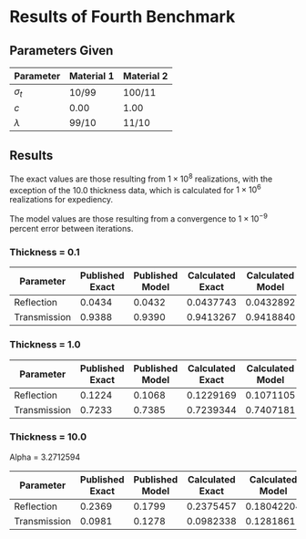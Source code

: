 # Results of Fourth Benchmark

## Parameters Given

Parameter | Material 1 | Material 2
--- | --- | ---
$\sigma_t$ | 10/99 | 100/11
$c$ | 0.00 | 1.00
$\lambda$ | 99/10 | 11/10

## Results

The exact values are those resulting from $1 \times 10^8$ realizations, with the exception of the 10.0 thickness data, which is calculated for $1 \times 10^6$ realizations for expediency.

The model values are those resulting from a convergence to $1 \times 10^{-9}$ percent error between iterations.

### Thickness = 0.1

Parameter | Published Exact | Published Model | Calculated Exact | Calculated Model
--- | --- | --- | --- | ---
Reflection | 0.0434 | 0.0432 | 0.0437743 | 0.0432892
Transmission | 0.9388 | 0.9390 | 0.9413267 | 0.9418840

### Thickness = 1.0

Parameter | Published Exact | Published Model | Calculated Exact | Calculated Model
--- | --- | --- | --- | ---
Reflection | 0.1224 | 0.1068 | 0.1229169 | 0.1071105
Transmission | 0.7233 | 0.7385 | 0.7239344 | 0.7407181

### Thickness = 10.0

Alpha = 3.2712594

Parameter | Published Exact | Published Model | Calculated Exact | Calculated Model | Alpha Closure
--- | --- | --- | --- | --- | ---
Reflection | 0.2369 | 0.1799 | 0.2375457 | 0.18042204 | 0.2777677
Transmission | 0.0981 | 0.1278 | 0.0982338 | 0.1281861 | 0.0665488
